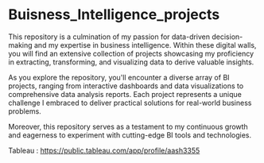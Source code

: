 # Buisness_Intelligence_projects
This repository is a culmination of my passion for data-driven decision-making and my expertise in business intelligence. Within these digital walls, you will find an extensive collection of projects showcasing my proficiency in extracting, transforming, and visualizing data to derive valuable insights.

As you explore the repository, you'll encounter a diverse array of BI projects, ranging from interactive dashboards and data visualizations to comprehensive data analysis reports. Each project represents a unique challenge I embraced to deliver practical solutions for real-world business problems.

Moreover, this repository serves as a testament to my continuous growth and eagerness to experiment with cutting-edge BI tools and technologies. 

Tableau : https://public.tableau.com/app/profile/aash3355
